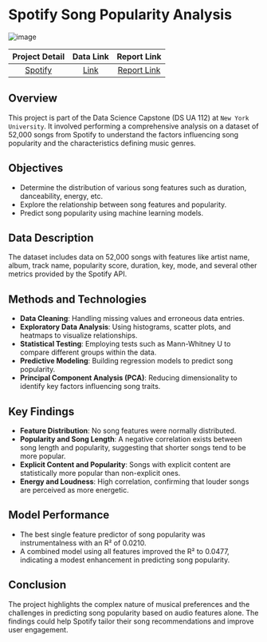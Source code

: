 # Spotify Song Popularity Analysis
![image](https://github.com/J-hjr/Jerry_Huang_DS_Project_Portfolio/assets/158063353/e6eb6969-973a-40ef-9c4d-d1c342bbd22a)

| Project Detail | Data Link | Report Link |
|:---------------:|:---------:|:---------:|
| [Spotify](https://github.com/J-hjr/Jerry_Huang_DS_Project_Portfolio/tree/main/Spotify) | [Link](https://drive.google.com/drive/folders/1fTegCMoLUX1kmEcOu6uF1shaHXY8ZbeZ) | [Report Link](https://drive.google.com/drive/folders/1iqr5GBJ63totAOcuIC9Fm7XpxEzZ0Azy)

## Overview
This project is part of the Data Science Capstone (DS UA 112) at `New York University`. It involved performing a comprehensive analysis on a dataset of 52,000 songs from Spotify to understand the factors influencing song popularity and the characteristics defining music genres.

## Objectives
- Determine the distribution of various song features such as duration, danceability, energy, etc.
- Explore the relationship between song features and popularity.
- Predict song popularity using machine learning models.

## Data Description
The dataset includes data on 52,000 songs with features like artist name, album, track name, popularity score, duration, key, mode, and several other metrics provided by the Spotify API.

## Methods and Technologies
- **Data Cleaning**: Handling missing values and erroneous data entries.
- **Exploratory Data Analysis**: Using histograms, scatter plots, and heatmaps to visualize relationships.
- **Statistical Testing**: Employing tests such as Mann-Whitney U to compare different groups within the data.
- **Predictive Modeling**: Building regression models to predict song popularity.
- **Principal Component Analysis (PCA)**: Reducing dimensionality to identify key factors influencing song traits.

## Key Findings
- **Feature Distribution**: No song features were normally distributed.
- **Popularity and Song Length**: A negative correlation exists between song length and popularity, suggesting that shorter songs tend to be more popular.
- **Explicit Content and Popularity**: Songs with explicit content are statistically more popular than non-explicit ones.
- **Energy and Loudness**: High correlation, confirming that louder songs are perceived as more energetic.

## Model Performance
- The best single feature predictor of song popularity was instrumentalness with an R² of 0.0210.
- A combined model using all features improved the R² to 0.0477, indicating a modest enhancement in predicting song popularity.

## Conclusion
The project highlights the complex nature of musical preferences and the challenges in predicting song popularity based on audio features alone. The findings could help Spotify tailor their song recommendations and improve user engagement.
